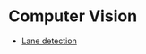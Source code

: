 # Computer Vision

- [Lane detection](https://towardsdatascience.com/how-i-learned-lane-detection-using-asphalt-8-airborne-bae4d0982134)
